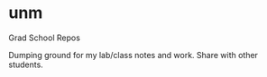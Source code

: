 # unm
Grad School Repos


Dumping ground for my lab/class notes and work.  Share with other students.
